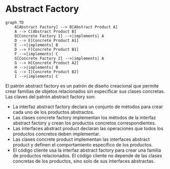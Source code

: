 # Abstract Factory
```mermaid
graph TD
    A[Abstract Factory] --> B[Abstract Product A]
    A --> C[Abstract Product B]
    D[Concrete Factory 1] -->|implements| A
    D --> E[Concrete Product A1]
    E -->|implements| B
    D --> F[Concrete Product B1]
    F -->|implements| C
    G[Concrete Factory 2] -->|implements| A
    G --> H[Concrete Product A2]
    H -->|implements| B
    G --> I[Concrete Product B2]
    I -->|implements| C
```

El patrón abstract factory es un patrón de diseño creacional que permite crear familias de objetos relacionados sin especificar sus clases concretas. Las claves del patrón abstract factory son:

- La interfaz abstract factory declara un conjunto de métodos para crear cada uno de los productos abstractos.
- Las clases concrete factory implementan los métodos de la interfaz abstract factory y crean los productos concretos correspondientes.
- Las interfaces abstract product declaran las operaciones que todos los productos concretos deben implementar.
- Las clases concrete product implementan las interfaces abstract product y definen el comportamiento específico de los productos.
- El código cliente usa la interfaz abstract factory para crear una familia de productos relacionados. El código cliente no depende de las clases concretas de los productos, sino solo de sus interfaces abstractas.

